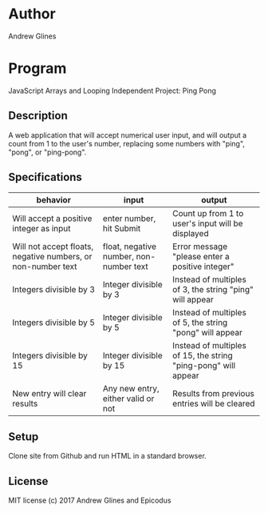 # Author

Andrew Glines

# Program

JavaScript Arrays and Looping Independent Project: Ping Pong

## Description

A web application that will accept numerical user input, and will output a count from 1 to the user's number, replacing some numbers with "ping", "pong", or "ping-pong".

## Specifications

|  behavior | input  | output  |
|---|---|---|
| Will accept a positive integer as input  | enter number, hit Submit  |  Count up from 1 to user's input will be displayed | 
| Will not accept floats, negative numbers, or non-number text  | float, negative number, non-number text   |  Error message "please enter a positive integer" |
| Integers divisible by 3 | Integer divisible by 3 | Instead of multiples of 3, the string "ping" will appear |
| Integers divisible by 5 | Integer divisible by 5 | Instead of multiples of 5, the string "pong" will appear |
| Integers divisible by 15 | Integer divisible by 15 | Instead of multiples of 15, the string "ping-pong" will appear |
| New entry will clear results | Any new entry, either valid or not | Results from previous entries will be cleared |

## Setup

Clone site from Github and run HTML in a standard browser.

## License

MIT license (c) 2017 Andrew Glines and Epicodus
